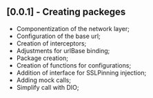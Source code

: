 ## [0.0.1] - Creating packeges

- Componentization of the network layer;
- Configuration of the base url;
- Creation of interceptors;
- Adjustments for urlBase binding;
- Package creation;
- Creation of functions for configurations;
- Addition of interface for SSLPinning injection;
- Adding mock calls;
- Simplify call with DIO;
